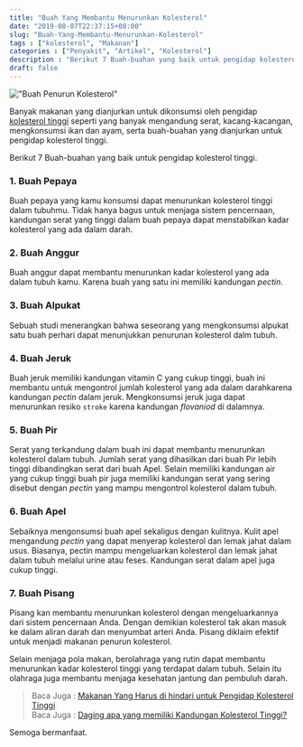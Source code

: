 ```yaml
---
title: "Buah Yang Membantu Menurunkan Kolesterol"
date: "2019-08-07T22:37:15+08:00"
slug: "Buah-Yang-Membantu-Menurunkan-Kolesterol"
tags : ["kolesterol", "Makanan"]
categories : ["Penyakit", "Artikel", "Kolesterol"]
description : "Berikut 7 Buah-buahan yang baik untuk pengidap kolesterol tinggi."
draft: false
---
```


!["Buah Penurun Kolesterol"](/img/buah_penurun_kolesterol.jpg "Buah Penurun Kolesterol")

Banyak makanan yang dianjurkan untuk dikonsumsi oleh pengidap [kolesterol tinggi](/post/penyebab-kolesterol-tinggi) seperti yang banyak mengandung serat, kacang-kacangan, mengkonsumsi ikan dan ayam, serta buah-buahan yang dianjurkan untuk pengidap kolesterol tinggi.

Berikut 7 Buah-buahan yang baik untuk pengidap kolesterol tinggi.

### 1. Buah Pepaya 

Buah pepaya yang kamu konsumsi dapat menurunkan kolesterol tinggi dalam tubuhmu. Tidak hanya bagus untuk menjaga sistem pencernaan, kandungan serat yang tinggi dalam buah pepaya dapat menstabilkan kadar kolesterol yang ada dalam darah.

### 2. Buah Anggur

Buah anggur dapat membantu menurunkan kadar kolesterol yang ada dalam tubuh kamu. Karena buah yang satu ini memiliki kandungan *pectin*.

### 3. Buah Alpukat
Sebuah studi menerangkan bahwa seseorang yang mengkonsumsi alpukat satu buah perhari dapat menunjukkan penurunan kolesterol dalm tubuh.

### 4. Buah Jeruk
Buah jeruk memiliki kandungan vitamin C yang cukup tinggi, buah ini membantu untuk mengontrol jumlah kolesterol yang ada dalam darahkarena kandungan *pectin* dalam jeruk. Mengkonsumsi jeruk juga dapat menurunkan resiko `stroke` karena kandungan *flovaniod* di dalamnya.

### 5. Buah Pir
Serat yang terkandung dalam buah ini dapat membantu menurunkan kolesterol dalam tubuh. Jumlah serat yang dihasilkan dari buah Pir lebih tinggi dibandingkan serat dari buah Apel. Selain memiliki kandungan air yang cukup tinggi buah pir juga memiliki kandungan serat yang sering disebut dengan *pectin* yang mampu mengontrol kolesterol dalam tubuh.

### 6. Buah Apel
Sebaiknya mengonsumsi buah apel sekaligus dengan kulitnya. Kulit apel mengandung *pectin* yang dapat menyerap kolesterol dan lemak jahat dalam usus. Biasanya, pectin mampu mengeluarkan kolesterol dan lemak jahat dalam tubuh melalui urine atau feses. Kandungan serat dalam apel juga cukup tinggi.

### 7. Buah Pisang
Pisang kan membantu menurunkan kolesterol dengan mengeluarkannya dari sistem pencernaan Anda. Dengan demikian kolesterol tak akan masuk ke dalam aliran darah dan menyumbat arteri Anda. Pisang diklaim efektif untuk menjadi makanan penurun kolesterol.

Selain menjaga pola makan, berolahraga yang rutin dapat membantu menurunkan kadar kolesterol tinggi yang terdapat dalam tubuh. Selain itu olahraga juga membantu menjaga kesehatan jantung dan pembuluh darah.

> Baca Juga : [Makanan Yang Harus di hindari untuk Pengidap Kolesterol Tinggi](/zzz)	
> Baca Juga : [Daging apa yang memiliki Kandungan Kolesterol Tinggi?](/zzz)


Semoga bermanfaat.